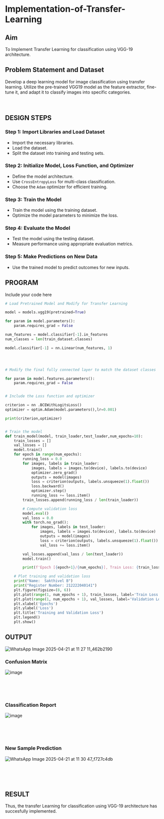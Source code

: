 # Implementation-of-Transfer-Learning
## Aim
To Implement Transfer Learning for classification using VGG-19 architecture.
## Problem Statement and Dataset
Develop a deep learning model for image classification using transfer learning. Utilize the pre-trained VGG19 model as the feature extractor, fine-tune it, and adapt it to classify images into specific categories.
</br>
</br>
</br>

## DESIGN STEPS
### **Step 1: Import Libraries and Load Dataset**
- Import the necessary libraries.
- Load the dataset.
- Split the dataset into training and testing sets.

### **Step 2: Initialize Model, Loss Function, and Optimizer**
- Define the model architecture.
- Use `CrossEntropyLoss` for multi-class classification.
- Choose the `Adam` optimizer for efficient training.

### **Step 3: Train the Model**
- Train the model using the training dataset.
- Optimize the model parameters to minimize the loss.

### **Step 4: Evaluate the Model**
- Test the model using the testing dataset.
- Measure performance using appropriate evaluation metrics.

### **Step 5: Make Predictions on New Data**
- Use the trained model to predict outcomes for new inputs.


## PROGRAM
Include your code here
```python
# Load Pretrained Model and Modify for Transfer Learning

model = models.vgg19(pretrained=True)

for param in model.parameters():
    param.requires_grad = False

num_features = model.classifier[-1].in_features
num_classes = len(train_dataset.classes)

model.classifier[-1] = nn.Linear(num_features, 1)




# Modify the final fully connected layer to match the dataset classes

for param in model.features.parameters():
    param.requires_grad = False 


# Include the Loss function and optimizer

criterion = nn .BCEWithLogitsLoss()
optimizer = optim.Adam(model.parameters(),lr=0.001)

print(criterion,optimizer)


# Train the model
def train_model(model, train_loader,test_loader,num_epochs=10):
    train_losses = []
    val_losses = []
    model.train()
    for epoch in range(num_epochs):
        running_loss = 0.0
        for images, labels in train_loader:
            images, labels = images.to(device), labels.to(device)
            optimizer.zero_grad()
            outputs = model(images)
            loss = criterion(outputs, labels.unsqueeze(1).float())
            loss.backward()
            optimizer.step()
            running_loss += loss.item()
        train_losses.append(running_loss / len(train_loader))

        # Compute validation loss
        model.eval()
        val_loss = 0.0
        with torch.no_grad():
            for images, labels in test_loader:
                images, labels = images.to(device), labels.to(device)
                outputs = model(images)
                loss = criterion(outputs, labels.unsqueeze(1).float())
                val_loss += loss.item()

        val_losses.append(val_loss / len(test_loader))
        model.train()

        print(f'Epoch [{epoch+1}/{num_epochs}], Train Loss: {train_losses[-1]:.4f}, Validation Loss: {val_losses[-1]:.4f}')

    # Plot training and validation loss
    print("Name:  Sakthivel B")
    print("Register Number: 212222040141")
    plt.figure(figsize=(8, 6))
    plt.plot(range(1, num_epochs + 1), train_losses, label='Train Loss', marker='o')
    plt.plot(range(1, num_epochs + 1), val_losses, label='Validation Loss', marker='s')
    plt.xlabel('Epochs')
    plt.ylabel('Loss')
    plt.title('Training and Validation Loss')
    plt.legend()
    plt.show()


```

## OUTPUT

![WhatsApp Image 2025-04-21 at 11 27 11_462b2190](https://github.com/user-attachments/assets/1a0cae8d-23a3-4ad7-813e-e5423dff7072)


### Confusion Matrix
![image](https://github.com/user-attachments/assets/115dbe1c-153d-441a-8308-1a971646a19a)

</br>
</br>
</br>

### Classification Report
![image](https://github.com/user-attachments/assets/11a8b61d-2f41-4755-be25-b57e836608fd)

</br>
</br>
</br>

### New Sample Prediction
![WhatsApp Image 2025-04-21 at 11 30 47_f727c4db](https://github.com/user-attachments/assets/4e6ea79a-5264-4332-b518-9ad71c96a962)

</br>
</br>
</br>

## RESULT
Thus, the transfer Learning for classification using VGG-19 architecture has succesfully implemented.
</br>
</br>
</br>
